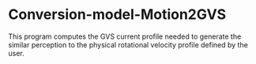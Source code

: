 # Conversion-model-Motion2GVS
This program computes the GVS current profile needed to generate the similar perception to the physical rotational velocity profile defined by the user. 
